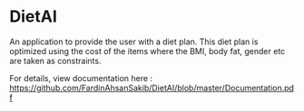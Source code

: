
 
# DietAI

An application to provide the user with a diet plan. This diet plan is optimized using the cost of the items where the BMI, body fat, gender etc are taken as constraints.

For details, view documentation here : https://github.com/FardinAhsanSakib/DietAI/blob/master/Documentation.pdf


